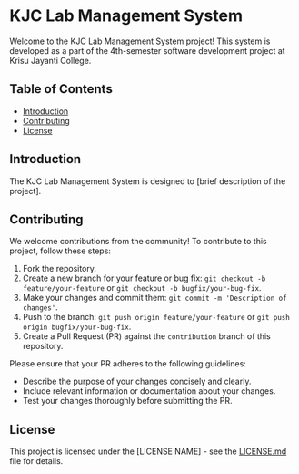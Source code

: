 # KJC Lab Management System

Welcome to the KJC Lab Management System project! This system is developed as a part of the 4th-semester software development project at Krisu Jayanti College.

## Table of Contents

- [Introduction](#introduction)
- [Contributing](#contributing)
- [License](#license)

## Introduction

The KJC Lab Management System is designed to [brief description of the project].

## Contributing

We welcome contributions from the community! To contribute to this project, follow these steps:

1. Fork the repository.
2. Create a new branch for your feature or bug fix: `git checkout -b feature/your-feature` or `git checkout -b bugfix/your-bug-fix`.
3. Make your changes and commit them: `git commit -m 'Description of changes'`.
4. Push to the branch: `git push origin feature/your-feature` or `git push origin bugfix/your-bug-fix`.
5. Create a Pull Request (PR) against the `contribution` branch of this repository.

Please ensure that your PR adheres to the following guidelines:

- Describe the purpose of your changes concisely and clearly.
- Include relevant information or documentation about your changes.
- Test your changes thoroughly before submitting the PR.

## License

This project is licensed under the [LICENSE NAME] - see the [LICENSE.md](LICENSE.md) file for details.
